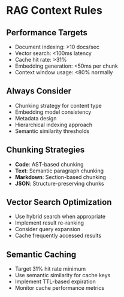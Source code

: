 # RAG Context Rules

## Performance Targets

- Document indexing: >10 docs/sec
- Vector search: <100ms latency
- Cache hit rate: >31%
- Embedding generation: <50ms per chunk
- Context window usage: <80% normally

## Always Consider

- Chunking strategy for content type
- Embedding model consistency
- Metadata design
- Hierarchical indexing approach
- Semantic similarity thresholds

## Chunking Strategies

- **Code**: AST-based chunking
- **Text**: Semantic paragraph chunking
- **Markdown**: Section-based chunking
- **JSON**: Structure-preserving chunks

## Vector Search Optimization

- Use hybrid search when appropriate
- Implement result re-ranking
- Consider query expansion
- Cache frequently accessed results

## Semantic Caching

- Target 31% hit rate minimum
- Use semantic similarity for cache keys
- Implement TTL-based expiration
- Monitor cache performance metrics
